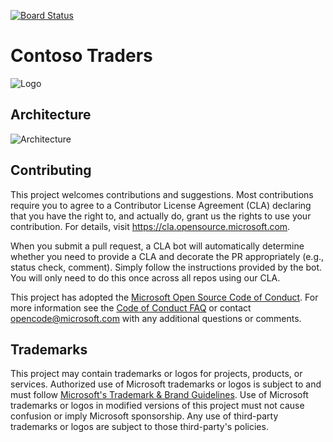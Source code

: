 [![Board Status](https://dev.azure.com/aiw-devops/3c2ec108-2eb1-44a7-b58c-d696afabc0e4/aea1dbec-c1d2-4c17-a8c9-ef449188df61/_apis/work/boardbadge/cef83781-74d8-4c84-bf10-86bda2f8489a)](https://dev.azure.com/aiw-devops/3c2ec108-2eb1-44a7-b58c-d696afabc0e4/_boards/board/t/aea1dbec-c1d2-4c17-a8c9-ef449188df61/Microsoft.RequirementCategory)
# Contoso Traders

![Logo](./docs/images/logo-1280x640.png)

##  Architecture 

![Architecture](./docs/architecture/contoso-traders-enhancements.drawio.png)


## Contributing

This project welcomes contributions and suggestions.  Most contributions require you to agree to a
Contributor License Agreement (CLA) declaring that you have the right to, and actually do, grant us
the rights to use your contribution. For details, visit https://cla.opensource.microsoft.com.

When you submit a pull request, a CLA bot will automatically determine whether you need to provide
a CLA and decorate the PR appropriately (e.g., status check, comment). Simply follow the instructions
provided by the bot. You will only need to do this once across all repos using our CLA.

This project has adopted the [Microsoft Open Source Code of Conduct](https://opensource.microsoft.com/codeofconduct/).
For more information see the [Code of Conduct FAQ](https://opensource.microsoft.com/codeofconduct/faq/) or
contact [opencode@microsoft.com](mailto:opencode@microsoft.com) with any additional questions or comments.

## Trademarks

This project may contain trademarks or logos for projects, products, or services. Authorized use of Microsoft 
trademarks or logos is subject to and must follow 
[Microsoft's Trademark & Brand Guidelines](https://www.microsoft.com/en-us/legal/intellectualproperty/trademarks/usage/general).
Use of Microsoft trademarks or logos in modified versions of this project must not cause confusion or imply Microsoft sponsorship.
Any use of third-party trademarks or logos are subject to those third-party's policies.


